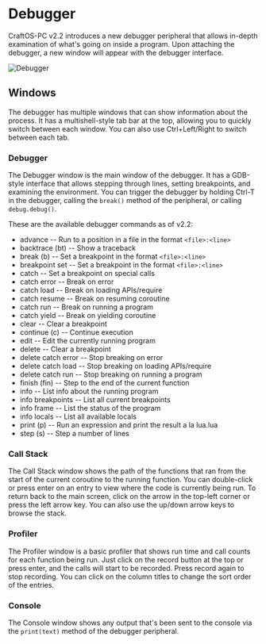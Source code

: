 # Debugger
CraftOS-PC v2.2 introduces a new debugger peripheral that allows in-depth examination of what's going on inside a program. Upon attaching the debugger, a new window will appear with the debugger interface.

![Debugger](../images/debugger.png)

## Windows
The debugger has multiple windows that can show information about the process. It has a multishell-style tab bar at the top, allowing you to quickly switch between each window. You can also use Ctrl+Left/Right to switch between each tab.

### Debugger
The Debugger window is the main window of the debugger. It has a GDB-style interface that allows stepping through lines, setting breakpoints, and examining the environment. You can trigger the debugger by holding Ctrl-T in the debugger, calling the `break()` method of the peripheral, or calling `debug.debug()`.  

These are the available debugger commands as of v2.2:
* advance -- Run to a position in a file in the format `<file>:<line>`
* backtrace (bt) -- Show a traceback
* break (b) -- Set a breakpoint in the format `<file>:<line>`
* breakpoint set -- Set a breakpoint in the format `<file>:<line>`
* catch -- Set a breakpoint on special calls
* catch error -- Break on error
* catch load -- Break on loading APIs/require
* catch resume -- Break on resuming coroutine
* catch run -- Break on running a program
* catch yield -- Break on yielding coroutine
* clear -- Clear a breakpoint
* continue (c) -- Continue execution
* edit -- Edit the currently running program
* delete -- Clear a breakpoint
* delete catch error -- Stop breaking on error
* delete catch load -- Stop breaking on loading APIs/require
* delete catch run -- Stop breaking on running a program
* finish (fin) -- Step to the end of the current function
* info -- List info about the running program
* info breakpoints -- List all current breakpoints
* info frame -- List the status of the program
* info locals -- List all available locals
* print (p) -- Run an expression and print the result a la lua.lua
* step (s) -- Step a number of lines

### Call Stack
The Call Stack window shows the path of the functions that ran from the start of the current coroutine to the running function. You can double-click or press enter on an entry to view where the code is currently being run. To return back to the main screen, click on the arrow in the top-left corner or press the left arrow key. You can also use the up/down arrow keys to browse the stack.

### Profiler
The Profiler window is a basic profiler that shows run time and call counts for each function being run. Just click on the record button at the top or press enter, and the calls will start to be recorded. Press record again to stop recording. You can click on the column titles to change the sort order of the entries.

### Console
The Console window shows any output that's been sent to the console via the `print(text)` method of the debugger peripheral.